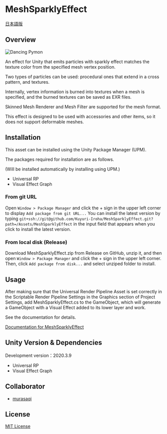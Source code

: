 # MeshSparklyEffect

[日本語版](./README_ja.md)

## Overview

![Dancing Pymon](./Assets/MeshSparklyEffect/Documentation/Images/pymon_demo.gif)

An effect for Unity that emits particles with sparkly effect matches the texture color from the specified mesh vertex position.

Two types of particles can be used: procedural ones that extend in a cross pattern, and textures.

Internally, vertex information is burned into textures when a mesh is specified, and the burned textures can be saved as EXR files.

Skinned Mesh Renderer and Mesh Filter are supported for the mesh format.

This effect is designed to be used with accessories and other items, so it does not support deformable meshes.

## Installation

This asset can be installed using the Unity Package Manager (UPM).

The packages required for installation are as follows.

(Will be installed automatically by installing using UPM.)

- Universal RP
- Visual Effect Graph

### From git URL

Open `Window > Package Manager` and click the + sign in the upper left corner to display `Add package from git URL...`
You can install the latest version by typing `git+ssh://git@github.com/Kuyuri-Iroha/MeshSparklyEffect.git?path=/Assets/MeshSparklyEffect` in the input field that appears when you click to install the latest version.

### From local disk (Release)

Download MeshSparklyEffect.zip from Release on GitHub, unzip it, and then open `Window > Package Manager` and click the + sign in the upper left corner. Then, click `Add package from disk...` and select unziped folder to install.

## Usage

After making sure that the Universal Render Pipeline Asset is set correctly in the Scriptable Render Pipeline Settings in the Graphics section of Project Settings, add MeshSparklyEffect.cs to the GameObject, which will generate a GameObject with a Visual Effect added to its lower layer and work.

See the documentation for details.

[Documentation for MeshSparklyEffect](./Assets/MeshSparklyEffect/Documentation/MeshSparklyEffect.md)

## Unity Version & Dependencies

Development version：2020.3.9

- Universal RP
- Visual Effect Graph

## Collaborator

- [murasaqi](https://github.com/murasaqi)

## License

[MIT License](LICENSE)
